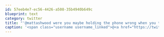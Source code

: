 ```yaml
---
id: 57eeb4e7-ec56-4426-a508-35b4940b649c
blueprint: text
category: twitter
title: "'@mattashwood were you maybe holding the phone wrong when you told them your new address? (sorry, couldn't help it)"
caption: '<span class="username username_linked">@<a href="https://twitter.com/mattashwood" title="Matt Ashwood">mattashwood</a></span> were you maybe holding the phone wrong when you told them your new address? (sorry, couldn''t help it)'
---
```

